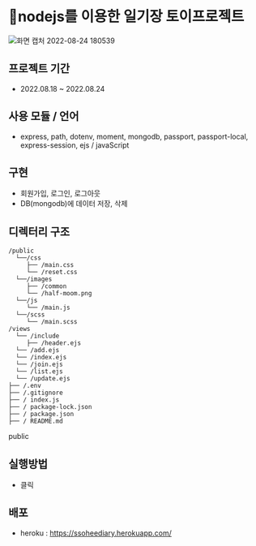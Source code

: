 # 📣nodejs를 이용한 일기장 토이프로젝트  
![화면 캡처 2022-08-24 180539](https://user-images.githubusercontent.com/100568355/186437166-c616cb8f-e043-4b99-8014-929b206fcc11.png)  
## 프로젝트 기간  
* 2022.08.18 ~ 2022.08.24  
## 사용 모듈 / 언어  
* express, path, dotenv, moment, mongodb, passport, passport-local, express-session, ejs / javaScript  
## 구현  
* 회원가입, 로그인, 로그아웃  
* DB(mongodb)에 데이터 저장, 삭제  
## 디렉터리 구조  
```
/public
  └──/css
     ├── /main.css
     └── /reset.css
  └──/images
     ├── /common
     └── /half-moom.png
  └──/js
     └── /main.js
  └──/scss
     └── /main.scss    
/views
  └── /include
     ├── /header.ejs
  └── /add.ejs
  └── /index.ejs
  └── /join.ejs
  └── /list.ejs
  └── /update.ejs
├── /.env
├── /.gitignore
├── / index.js
├── / package-lock.json
├── / package.json
├── / README.md
```
public
## 실행방법  
* 클릭  
## 배포
* heroku :  https://ssoheediary.herokuapp.com/  
